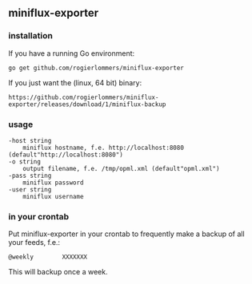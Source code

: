 ## miniflux-exporter

### installation

If you have a running Go environment:

```
go get github.com/rogierlommers/miniflux-exporter
```

If you just want the (linux, 64 bit) binary:

```
https://github.com/rogierlommers/miniflux-exporter/releases/download/1/miniflux-backup
```

### usage
```
-host string
  	miniflux hostname, f.e. http://localhost:8080 (default"http://localhost:8080")
-o string
  	output filename, f.e. /tmp/opml.xml (default"opml.xml")
-pass string
  	miniflux password
-user string
  	miniflux username
```

### in your crontab
Put miniflux-exporter in your crontab to frequently make a backup of all your feeds, f.e.:

```
@weekly        XXXXXXX
```

This will backup once a week.

